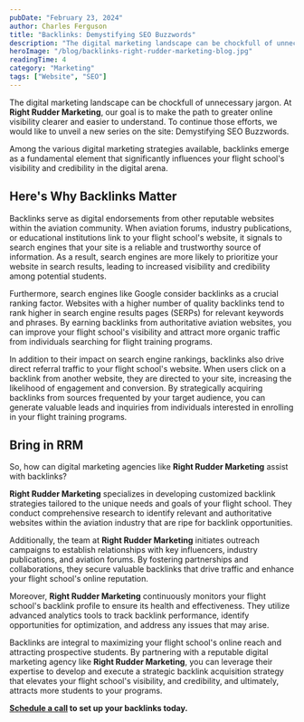 ```yaml
---
pubDate: "February 23, 2024"
author: Charles Ferguson
title: "Backlinks: Demystifying SEO Buzzwords"
description: "The digital marketing landscape can be chockfull of unnecessary jargon. At Right Rudder Marketing, our goal is to make the path to greater online visibility clearer and easier to understand. To continue those efforts, we would like to unveil a new series on the site: Demystifying SEO Buzzwords."
heroImage: "/blog/backlinks-right-rudder-marketing-blog.jpg"
readingTime: 4
category: "Marketing"
tags: ["Website", "SEO"]
---
```


The digital marketing landscape can be chockfull of unnecessary jargon. At **Right Rudder Marketing**, our goal is to make the path to greater online visibility clearer and easier to understand. To continue those efforts, we would like to unveil a new series on the site: Demystifying SEO Buzzwords.

Among the various digital marketing strategies available, backlinks emerge as a fundamental element that significantly influences your flight school's visibility and credibility in the digital arena.

## Here's Why Backlinks Matter

Backlinks serve as digital endorsements from other reputable websites within the aviation community. When aviation forums, industry publications, or educational institutions link to your flight school's website, it signals to search engines that your site is a reliable and trustworthy source of information. As a result, search engines are more likely to prioritize your website in search results, leading to increased visibility and credibility among potential students.

Furthermore, search engines like Google consider backlinks as a crucial ranking factor. Websites with a higher number of quality backlinks tend to rank higher in search engine results pages (SERPs) for relevant keywords and phrases. By earning backlinks from authoritative aviation websites, you can improve your flight school's visibility and attract more organic traffic from individuals searching for flight training programs.

In addition to their impact on search engine rankings, backlinks also drive direct referral traffic to your flight school's website. When users click on a backlink from another website, they are directed to your site, increasing the likelihood of engagement and conversion. By strategically acquiring backlinks from sources frequented by your target audience, you can generate valuable leads and inquiries from individuals interested in enrolling in your flight training programs.

## Bring in RRM

So, how can digital marketing agencies like **Right Rudder Marketing** assist with backlinks?

**Right Rudder Marketing** specializes in developing customized backlink strategies tailored to the unique needs and goals of your flight school. They conduct comprehensive research to identify relevant and authoritative websites within the aviation industry that are ripe for backlink opportunities.

Additionally, the team at **Right Rudder Marketing** initiates outreach campaigns to establish relationships with key influencers, industry publications, and aviation forums. By fostering partnerships and collaborations, they secure valuable backlinks that drive traffic and enhance your flight school's online reputation.

Moreover, **Right Rudder Marketing** continuously monitors your flight school's backlink profile to ensure its health and effectiveness. They utilize advanced analytics tools to track backlink performance, identify opportunities for optimization, and address any issues that may arise.

Backlinks are integral to maximizing your flight school's online reach and attracting prospective students. By partnering with a reputable digital marketing agency like **Right Rudder Marketing**, you can leverage their expertise to develop and execute a strategic backlink acquisition strategy that elevates your flight school's visibility, and credibility, and ultimately, attracts more students to your programs.

**[Schedule a call](https://rightruddermarketing.com/contact) to set up your backlinks today.**
